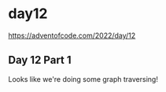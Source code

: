 # day12

<https://adventofcode.com/2022/day/12>

## Day 12 Part 1

Looks like we're doing some graph traversing!
